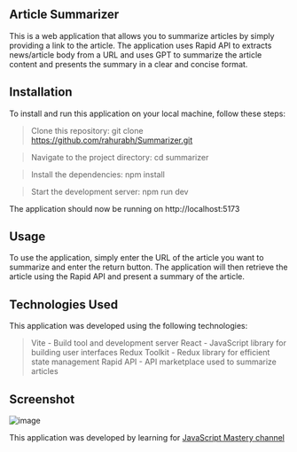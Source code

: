 ## Article Summarizer

This is a web application that allows you to summarize articles by simply providing a link to the article. The application uses Rapid API to extracts news/article body from a URL and uses GPT to summarize the article content and presents the summary in a clear and concise format.

## Installation

To install and run this application on your local machine, follow these steps:

  >  Clone this repository: git clone https://github.com/rahurabh/Summarizer.git
  
  >  Navigate to the project directory: cd summarizer
  
  >  Install the dependencies: npm install
  
  >  Start the development server: npm run dev

The application should now be running on http://localhost:5173

## Usage

To use the application, simply enter the URL of the article you want to summarize and enter the return button. The application will then retrieve the article using the Rapid API and present a summary of the article.

## Technologies Used

This application was developed using the following technologies:

   > Vite - Build tool and development server
   > React - JavaScript library for building user interfaces
   > Redux Toolkit - Redux library for efficient state management
   > Rapid API - API marketplace used to summarize articles


## Screenshot
![image](https://user-images.githubusercontent.com/63224718/235830211-1d0624fa-31cd-432b-b2fa-3d8c97ce7b2b.png)

This application was developed by learning for [JavaScript Mastery channel](https://www.youtube.com/@javascriptmastery)
